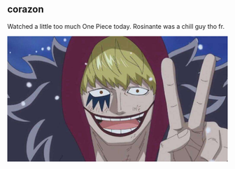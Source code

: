 ## corazon

Watched a little too much One Piece today. Rosinante was a chill guy tho fr.

![image of Donquixote Rosinante](/images/2024/2024-11/2024-11-26-corazon/corazon.jpg)